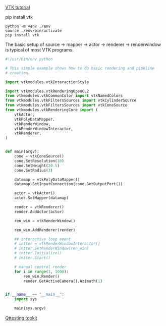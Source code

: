 
[VTK tutorial](https://docs.vtk.org/en/latest/getting_started/index.html)


pip install vtk

```shel
python -m venv ./env
source ./env/bin/activate
pip install vtk

```


The basic setup of source -> mapper -> actor -> renderer -> renderwindow is typical of most VTK programs.



```python
#!/usr/bin/env python

# This simple example shows how to do basic rendering and pipeline
# creation.

import vtkmodules.vtkInteractionStyle

import vtkmodules.vtkRenderingOpenGL2
from vtkmodules.vtkCommonColor import vtkNamedColors
from vtkmodules.vtkFiltersSources import vtkCylinderSource
from vtkmodules.vtkFiltersSources import vtkConeSource
from vtkmodules.vtkRenderingCore import (
    vtkActor,
    vtkPolyDataMapper,
    vtkRenderWindow,
    vtkRenderWindowInteractor,
    vtkRenderer,
)


def main(argv):
    cone = vtkConeSource()
    cone.SetResolution(10)
    cone.SetHeight(20.5)
    cone.SetRadius(3)

    datamap = vtkPolyDataMapper()
    datamap.SetInputConnection(cone.GetOutputPort())

    actor = vtkActor()
    actor.SetMapper(datamap)

    render = vtkRenderer()
    render.AddActor(actor)

    ren_win = vtkRenderWindow()

    ren_win.AddRenderer(render)

    ## interactive loop event
    # intter = vtkRenderWindowInteractor()
    # intter.SetRenderWindow(ren_win)
    # intter.Initialize()
    # intter.Start()

    # manual control render
    for i in range(1, 1000):
        ren_win.Render()
        render.GetActiveCamera().Azimuth(1)


if __name__ == "__main__":
    import sys

    main(sys.argv)

```





[Qttesting tookit](https://github.com/Kitware/QtTesting.git)


